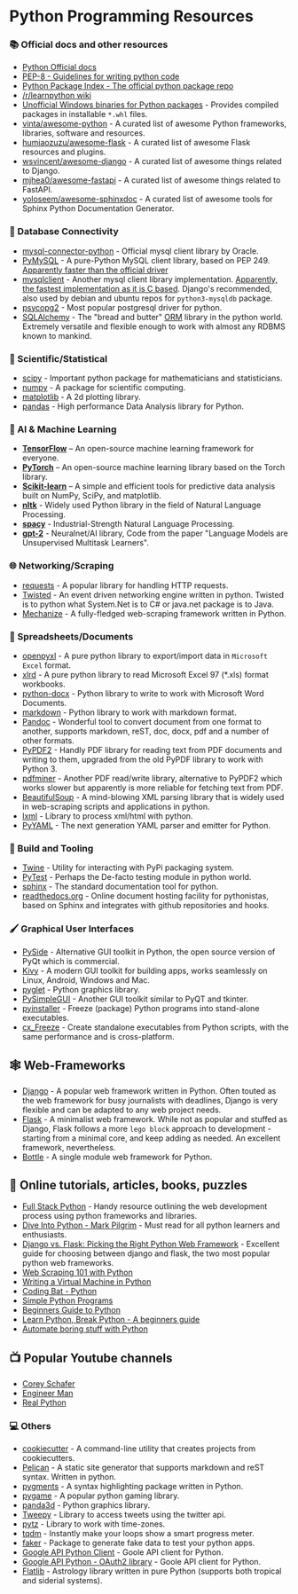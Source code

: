 # Python Programming Resources

### 📚 Official docs and other resources
- [Python Official docs](https://docs.python.org/)
- [PEP-8 - Guidelines for writing python code](https://www.python.org/dev/peps/pep-0008)
- [Python Package Index - The official python package repo](https://pypi.python.org/)
- [/r/learnpython wiki](https://www.reddit.com/r/learnpython/wiki/index#wiki_practice_python)
- [Unofficial Windows binaries for Python packages](https://www.lfd.uci.edu/~gohlke/pythonlibs/) - Provides compiled packages  in installable `*.whl` files.
- [vinta/awesome-python](https://github.com/vinta/awesome-python) - A curated list of awesome Python frameworks, libraries, software and resources.
- [humiaozuzu/awesome-flask](https://github.com/humiaozuzu/awesome-flask) - A curated list of awesome Flask resources and plugins.
- [wsvincent/awesome-django](https://github.com/wsvincent/awesome-django) - A curated list of awesome things related to Django.
- [mjhea0/awesome-fastapi](https://github.com/mjhea0/awesome-fastapi) - A curated list of awesome things related to FastAPI.
- [yoloseem/awesome-sphinxdoc](https://github.com/yoloseem/awesome-sphinxdoc) - A curated list of awesome tools for Sphinx Python Documentation Generator.

### 💾 Database Connectivity
- [mysql-connector-python](mysql-connector-python) - Official mysql client library by Oracle.
- [PyMySQL](https://pypi.org/project/PyMySQL/) - A pure-Python MySQL client library, based on PEP 249. [Apparently faster than the official driver](https://stackoverflow.com/a/25724855/849365)
- [mysqlclient](https://pypi.org/project/mysqlclient/) - Another mysql client library implementation.  [Apparently, the fastest implementation as it is C based](https://stackoverflow.com/a/25724855/849365). Django's recommended, also used by debian and ubuntu repos for `python3-mysqldb` package.
- [psycopg2](https://pypi.org/project/psycopg2/) - Most popular postgresql driver for python.
- [SQLAlchemy](http://www.sqlalchemy.org/) - The "bread and butter" [ORM](https://en.wikipedia.org/wiki/Object-relational_mapping) library in the python world. Extremely versatile and flexible enough to work with almost any RDBMS known to mankind.

### 🧮 Scientific/Statistical
- [scipy](https://docs.scipy.org) - Important python package for mathematicians and statisticians.
- [numpy](http://www.numpy.org/) - A package for scientific computing.
- [matplotlib](http://matplotlib.org/) - A 2d plotting library.
- [pandas](http://pandas.pydata.org/) - High performance Data Analysis library for Python.

### 🧠 AI & Machine Learning
* **[TensorFlow](https://www.tensorflow.org/)** – An open-source machine learning framework for everyone.
* **[PyTorch](https://pytorch.org/)** – An open-source machine learning library based on the Torch library.
* **[Scikit-learn](https://scikit-learn.org/)** – A simple and efficient tools for predictive data analysis built on NumPy, SciPy, and matplotlib.
* **[nltk](http://www.nltk.org/)** - Widely used Python library in the field of Natural Language Processing.
* **[spacy](https://spacy.io/)** - Industrial-Strength Natural Language Processing.
* **[gpt-2](https://github.com/openai/gpt-2)** - Neuralnet/AI library, Code from the paper "Language Models are Unsupervised Multitask Learners".

### 🌐 Networking/Scraping
- [requests](http://docs.python-requests.org/en/latest/) - A popular library for handling HTTP requests.
- [Twisted](https://twistedmatrix.com/) - An event driven networking engine written in python. Twisted is to python what System.Net is to C# or java.net package is to Java.
- [Mechanize](https://pypi.python.org/pypi/mechanize/) - A fully-fledged web-scraping framework written in Python.

### 🔡 Spreadsheets/Documents
- [openpyxl](https://openpyxl.readthedocs.io) - A pure python library to export/import data in `Microsoft Excel` format.
- [xlrd](https://blogs.harvard.edu/rprasad/2014/06/16/reading-excel-with-python-xlrd/) - A pure python library to read Microsoft Excel 97 (*.xls) format workbooks.
- [python-docx](https://python-docx.readthedocs.io) - Python library to write to work with Microsoft Word Documents.
- [markdown](https://pypi.org/project/Markdown/) - Python library to work with markdown format.
- [Pandoc](https://pandoc.org) - Wonderful tool to convert document from one format to another, supports markdown, reST, doc, docx, pdf and a number of other formats.
- [PyPDF2](https://pypdf2.readthedocs.io/) - Handly PDF library for reading text from PDF documents and writing to them, upgraded from the old PyPDF library to work with Python 3.
- [pdfminer](https://pdfminersix.readthedocs.io/) - Another PDF read/write library, alternative to PyPDF2 which works slower but apparently is more reliable for fetching text from PDF.
- [BeautifulSoup](http://www.crummy.com/software/BeautifulSoup/) - A mind-blowing XML parsing library that is widely used in web-scraping scripts and applications in python.
- [lxml](https://lxml.de) - Library to process xml/html with python.
- [PyYAML](https://github.com/yaml/pyyaml) - The next generation YAML parser and emitter for Python.

### 🧰 Build and Tooling
- [Twine](https://github.com/pypa/twine/) - Utility for interacting with PyPi packaging system.
- [PyTest](https://github.com/pytest-dev/pytest) - Perhaps the De-facto testing module in python world.
- [sphinx](https://www.sphinx-doc.org/en/master/usage/quickstart.html) - The standard documentation tool for python.
- [readthedocs.org](https://readthedocs.org) - Online document hosting facility for pythonistas, based on Sphinx and integrates with github repositories and hooks.

### 🖌️ Graphical User Interfaces
- [PySide](https://en.wikipedia.org/wiki/PySide) - Alternative GUI toolkit in Python, the open source version of PyQt which is commercial.
- [Kivy](https://en.wikipedia.org/wiki/Kivy) - A modern GUI toolkit for building apps, works seamlessly on Linux, Android, Windows and Mac.
- [pyglet](http://www.pyglet.org/) - Python graphics library.
- [PySimpleGUI](https://pysimplegui.readthedocs.io/) - Another GUI toolkit similar to PyQT and tkinter.
- [pyinstaller](https://github.com/pyinstaller/pyinstaller) -  Freeze (package) Python programs into stand-alone executables.
- [cx_Freeze](https://github.com/marcelotduarte/cx_Freeze) -  Create standalone executables from Python scripts, with the same performance and is cross-platform.

## 🕸️ Web-Frameworks
- [Django](https://www.djangoproject.com/) - A popular web framework written in Python. Often touted as the web framework for busy journalists with deadlines, Django is very flexible and can be adapted to any web project needs.
- [Flask](http://flask.pocoo.org) - A minimalist web framework. While not as popular and stuffed as Django, Flask follows a more `lego block` approach to development - starting from a minimal core, and keep adding as needed. An excellent framework, nevertheless.
- [Bottle](http://bottlepy.org/) - A single module web framework for Python.

## 📖 Online tutorials, articles, books, puzzles
- [Full Stack Python](https://fullstackpython.com) - Handy resource outlining the web development process using python frameworks and libraries.
- [Dive Into Python - Mark Pilgrim](https://linux.die.net/diveintopython/html/toc/index.html) - Must read for all python learners and enthusiasts.
- [Django vs. Flask: Picking the Right Python Web Framework](https://www.tivix.com/blog/django-vs-flask-picking-the-right-python-framework) - Excellent guide for choosing between django and flask, the two most popular python web frameworks.
- [Web Scraping 101 with Python](http://www.gregreda.com/2013/03/03/web-scraping-101-with-python/)
- [Writing a Virtual Machine in Python](http://pythonguy.wordpress.com/2008/04/17/writing-a-virtual-machine-in-python/)
- [Coding Bat - Python](http://codingbat.com/python)
- [Simple Python Programs](https://wiki.python.org/moin/SimplePrograms)
- [Beginners Guide to Python](https://wiki.python.org/moin/BeginnersGuide)
- [Learn Python, Break Python - A beginners guide](http://learnpythonbreakpython.com/)
- [Automate boring stuff with Python](http://automatetheboringstuff.com/)

## 📺 Popular Youtube channels

- [Corey Schafer](https://www.youtube.com/channel/UCCezIgC97PvUuR4_gbFUs5g)
- [Engineer Man](https://www.youtube.com/channel/UCrUL8K81R4VBzm-KOYwrcxQ)
- [Real Python](https://www.youtube.com/channel/UCI0vQvr9aFn27yR6Ej6n5UA)

### 💻 Others
- [cookiecutter](https://github.com/cookiecutter/cookiecutter) - A command-line utility that creates projects from cookiecutters.
- [Pelican](https://github.com/getpelican/pelican) - A static site generator that supports markdown and reST syntax. Written in python.
- [pygments](https://pypi.org/project/Pygments/) - A syntax highlighting package written in Python.
- [pygame](http://pygame.org/) - A popular python gaming library.
- [panda3d](https://www.panda3d.org/) - Python graphics library.
- [Tweepy](http://tweepy.readthedocs.io/) - Library to access tweets using the twitter api.
- [pytz](https://pypi.org/project/pytz/) - Library to work with time-zones.
- [tqdm](https://github.com/tqdm/tqdm) - Instantly make your loops show a smart progress meter.
- [faker](https://github.com/joke2k/faker) - Package to generate fake data to test your python apps.
- [Google API Python Client](https://github.com/googleapis/google-api-python-client) - Goole API client for Python.
- [Google API Python - OAuth2 library](https://github.com/googleapis/oauth2client) - Goole API client for Python.
- [Flatlib](https://github.com/flatangle/flatlib) - Astrology library written in pure Python (supports both tropical and siderial systems).
